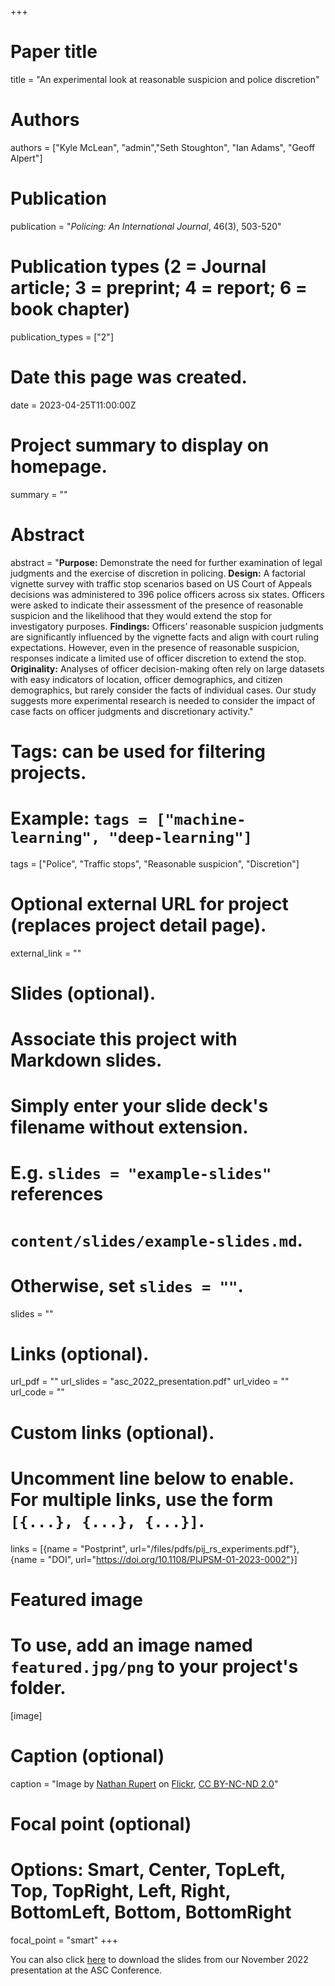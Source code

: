 +++
# Paper title
title = "An experimental look at reasonable suspicion and police discretion"

# Authors
authors = ["Kyle McLean", "admin","Seth Stoughton", "Ian Adams", "Geoff Alpert"]

# Publication
publication = "*Policing: An International Journal*, 46(3), 503-520"

# Publication types (2 = Journal article; 3 = preprint; 4 = report; 6 = book chapter)
publication_types = ["2"]

# Date this page was created.
date = 2023-04-25T11:00:00Z

# Project summary to display on homepage.
summary = ""

# Abstract
abstract = "**Purpose:** Demonstrate the need for further examination of legal judgments and the exercise of discretion in policing. **Design:** A factorial vignette survey with traffic stop scenarios based on US Court of Appeals decisions was administered to 396 police officers across six states. Officers were asked to indicate their assessment of the presence of reasonable suspicion and the likelihood that they would extend the stop for investigatory purposes. **Findings:** Officers’ reasonable suspicion judgments are significantly influenced by the vignette facts and align with court ruling expectations. However, even in the presence of reasonable suspicion, responses indicate a limited use of officer discretion to extend the stop. **Originality:** Analyses of officer decision-making often rely on large datasets with easy indicators of location, officer demographics, and citizen demographics, but rarely consider the facts of individual cases. Our study suggests more experimental research is needed to consider the impact of case facts on officer judgments and discretionary activity."

# Tags: can be used for filtering projects.
# Example: `tags = ["machine-learning", "deep-learning"]`
tags = ["Police", "Traffic stops", "Reasonable suspicion", "Discretion"]

# Optional external URL for project (replaces project detail page).
external_link = ""

# Slides (optional).
#   Associate this project with Markdown slides.
#   Simply enter your slide deck's filename without extension.
#   E.g. `slides = "example-slides"` references 
#   `content/slides/example-slides.md`.
#   Otherwise, set `slides = ""`.
slides = ""

# Links (optional).
url_pdf = ""
url_slides = "asc_2022_presentation.pdf"
url_video = ""
url_code = ""

# Custom links (optional).
#   Uncomment line below to enable. For multiple links, use the form `[{...}, {...}, {...}]`.
links = [{name = "Postprint", url="/files/pdfs/pij_rs_experiments.pdf"}, {name = "DOI", url="https://doi.org/10.1108/PIJPSM-01-2023-0002"}]

# Featured image
# To use, add an image named `featured.jpg/png` to your project's folder. 
[image]
  # Caption (optional)
  caption = "Image by [Nathan Rupert](https://flickr.com/photos/nathaninsandiego/) on [Flickr](https://flic.kr/p/75bLgc), [CC BY-NC-ND 2.0](https://creativecommons.org/licenses/by-nc-nd/2.0/)"
  
  # Focal point (optional)
  # Options: Smart, Center, TopLeft, Top, TopRight, Left, Right, BottomLeft, Bottom, BottomRight
  focal_point = "smart"
+++

You can also click [here](https://jnix.netlify.app/publication/52-rs-experiments/asc_2022_presentation.pdf) to download the slides from our November 2022 presentation at the ASC Conference.